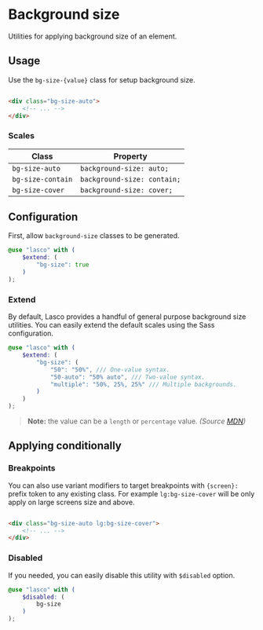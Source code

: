 # Background size

Utilities for applying background size of an element.

## Usage

Use the `bg-size-{value}` class for setup background size.

```html

<div class="bg-size-auto">
    <!-- ... -->
</div>
```

### Scales

| Class             | Property                    |
|-------------------|-----------------------------|
| `bg-size-auto`    | `background-size: auto;`    |
| `bg-size-contain` | `background-size: contain;` |
| `bg-size-cover`   | `background-size: cover;`   |

## Configuration

First, allow `background-size` classes to be generated.

```scss
@use "lasco" with (
    $extend: (
        "bg-size": true
    )
);
```

### Extend

By default, Lasco provides a handful of general purpose background size utilities. You can easily extend the default
scales using the Sass configuration.

```scss
@use "lasco" with (
    $extend: (
        "bg-size": (
            "50": "50%", /// One-value syntax.
            "50-auto": "50% auto", /// Two-value syntax.
            "multiple": "50%, 25%, 25%" /// Multiple backgrounds.
        )
    )
);
```

> **Note:** the value can be a `length` or `percentage` value. _(Source [MDN](https://developer.mozilla.org/en-US/docs/Web/CSS/background-size#values))_

## Applying conditionally

### Breakpoints

You can also use variant modifiers to target breakpoints with `{screen}:` prefix token to any existing class. For
example `lg:bg-size-cover` will be only apply on large screens size and above.

```html

<div class="bg-size-auto lg:bg-size-cover">
    <!-- ... -->
</div>
```

### Disabled

If you needed, you can easily disable this utility with `$disabled` option.

```scss
@use "lasco" with (
    $disabled: (
        bg-size
    )
);
```
